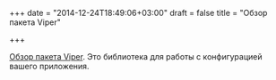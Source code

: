 +++
date = "2014-12-24T18:49:06+03:00"
draft = false
title = "Обзор пакета Viper"

+++

<p><a href="http://blog.gopheracademy.com/advent-2014/configuration-with-fangs/">Обзор пакета Viper</a>. Это библиотека для работы с конфигурацией вашего приложения.</p>

